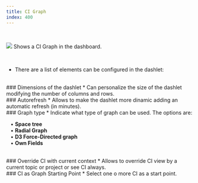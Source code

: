 ```yaml
---
title: CI Graph
index: 400
---
```


    
<br />

<img src="/static/images/icons/ci-grey.png" /> Shows a CI Graph in the dashboard.

<br />

* There are a list of elements can be configured in the dashlet:

<br />
### Dimensions of the dashlet
* Can personalize the size of the dashlet modifying the number of columns and rows.

<br />
### Autorefresh
* Allows to make the dashlet more dinamic adding an automatic refresh (in minutes).

<br />
### Graph type
* Indicate what type of graph can be used. The options are: <br />

&nbsp; &nbsp;• **Space tree** <br />
&nbsp; &nbsp;• **Radial Graph** <br />
&nbsp; &nbsp;• **D3 Force-Directed graph** <br />
&nbsp; &nbsp;• **Own Fields**

<br />
### Override CI with current context
* Allows to override CI view by a current topic or project or see CI always.

<br />
### CI as Graph Starting Point
* Select one o more CI as a start point.
